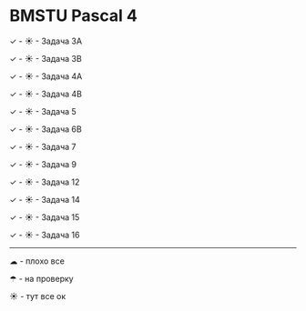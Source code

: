 # BMSTU Pascal 4

✓ - ☀ - Задача 3A

✓ - ☀ - Задача 3B

✓ - ☀ - Задача 4A

✓ - ☀ - Задача 4B

✓ - ☀ - Задача 5

✓ - ☀ - Задача 6B

✓ - ☀ - Задача 7

✓ - ☀ - Задача 9

✓ - ☀ - Задача 12

✓ - ☀ - Задача 14

✓ - ☀ - Задача 15

✓ - ☀ - Задача 16 


---

☁ - плохо все

☂ - на проверку

☀ - тут все ок
